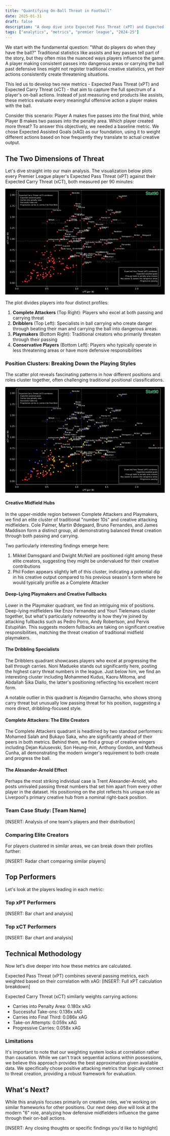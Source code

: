```yaml
---
title: "Quantifying On-Ball Threat in Football"
date: 2025-01-31
draft: false
description: "A deep dive into Expected Pass Threat (xPT) and Expected Carry Threat (xCT) to quantify how players create danger when on the ball"
tags: ["analytics", "metrics", "premier league", "2024-25"]
---
```


We start with the fundamental question: "What do players do when they have the ball?" Traditional statistics like assists and key passes tell part of the story, but they often miss the nuanced ways players influence the game. A player making consistent passes into dangerous areas or carrying the ball past defensive lines might not register traditional creative statistics, yet their actions consistently create threatening situations.

This led us to develop two new metrics - Expected Pass Threat (xPT) and Expected Carry Threat (xCT) - that aim to capture the full spectrum of a player's on-ball actions. Instead of just measuring end products like assists, these metrics evaluate every meaningful offensive action a player makes with the ball.

Consider this scenario: Player A makes five passes into the final third, while Player B makes two passes into the penalty area. Which player created more threat? To answer this objectively, we needed a baseline metric. We chose Expected Assisted Goals (xAG) as our foundation, using it to weight different actions based on how frequently they translate to actual creative output.

## The Two Dimensions of Threat

Let's dive straight into our main analysis. The visualization below plots every Premier League player's Expected Pass Threat (xPT) against their Expected Carry Threat (xCT), both measured per 90 minutes:

![xPt vs xCT (min 1100 minutes, all Premier League players until Jan 30, 2025)](top80_nopos_threat_scatter_dark.png)

The plot divides players into four distinct profiles:

1. **Complete Attackers** (Top Right): Players who excel at both passing and carrying threat
2. **Dribblers** (Top Left): Specialists in ball carrying who create danger through beating their man and carrying the ball into dangerous areas.
3. **Playmakers** (Bottom Right): Traditional creators who primarily threaten through their passing
4. **Conservative Players** (Bottom Left): Players who typically operate in less threatening areas or have more defensive responsibilities

### Position Clusters: Breaking Down the Playing Styles

The scatter plot reveals fascinating patterns in how different positions and roles cluster together, often challenging traditional positional classifications.

![xPt vs xCT (min 1100 minutes, all Premier League players until Jan 30, 2025)](top80_pos_threat_scatter_dark.png)

#### Creative Midfield Hubs
In the upper-middle region between Complete Attackers and Playmakers, we find an elite cluster of traditional "number 10s" and creative attacking midfielders. Cole Palmer, Martin Ødegaard, Bruno Fernandes, and James Maddison form a distinct group, all demonstrating balanced threat creation through both passing and carrying.

Two particularly interesting findings emerge here:
1. Mikkel Damsgaard and Dwight McNeil are positioned right among these elite creators, suggesting they might be undervalued for their creative contributions
2. Phil Foden appears slightly left of this cluster, indicating a potential dip in his creative output compared to his previous season's form where he would typically profile as a Complete Attacker

#### Deep-Lying Playmakers and Creative Fullbacks
Lower in the Playmaker quadrant, we find an intriguing mix of positions. Deep-lying midfielders like Enzo Fernandez and Youri Tielemans cluster together, but what's particularly noteworthy is how they're joined by attacking fullbacks such as Pedro Porro, Andy Robertson, and Pervis Estupiñán. This suggests modern fullbacks are taking on significant creative responsibilities, matching the threat creation of traditional midfield playmakers.

#### The Dribbling Specialists
The Dribblers quadrant showcases players who excel at progressing the ball through carries. Noni Madueke stands out significantly here, posting the highest carry threat numbers in the league. Just below him, we find an interesting cluster including Mohammed Kudus, Kaoru Mitoma, and Abdallah Sika Diallo, the latter's positioning reflecting his excellent recent form.

A notable outlier in this quadrant is Alejandro Garnacho, who shows strong carry threat but unusually low passing threat for his position, suggesting a more direct, dribbling-focused style.

#### Complete Attackers: The Elite Creators
The Complete Attackers quadrant is headlined by two standout performers: Mohamed Salah and Bukayo Saka, who are significantly ahead of their peers in both metrics. Behind them, we find a group of creative wingers including Dejan Kulusevski, Son Heung-min, Anthony Gordon, and Matheus Cunha, all demonstrating the modern winger's requirement to both create and progress the ball.

#### The Alexander-Arnold Effect
Perhaps the most striking individual case is Trent Alexander-Arnold, who posts unrivaled passing threat numbers that set him apart from every other player in the dataset. His positioning on the plot reflects his unique role as Liverpool's primary creative hub from a nominal right-back position.

### Team Case Study: [Team Name]

[INSERT: Analysis of one team's players and their distribution]

### Comparing Elite Creators

For players clustered in similar areas, we can break down their profiles further:

[INSERT: Radar chart comparing similar players]

## Top Performers

Let's look at the players leading in each metric:

### Top xPT Performers
[INSERT: Bar chart and analysis]

### Top xCT Performers
[INSERT: Bar chart and analysis]

## Technical Methodology

Now let's dive deeper into how these metrics are calculated.

Expected Pass Threat (xPT) combines several passing metrics, each weighted based on their correlation with xAG:
[INSERT: Full xPT calculation breakdown]

Expected Carry Threat (xCT) similarly weights carrying actions:
- Carries into Penalty Area: 0.180x xAG
- Successful Take-ons: 0.136x xAG
- Carries into Final Third: 0.086x xAG
- Take-on Attempts: 0.059x xAG
- Progressive Carries: 0.058x xAG

### Limitations

It's important to note that our weighting system looks at correlation rather than causation. While we can't track sequential actions within possessions, we believe this approach provides the best approximation given available data. We specifically chose positive attacking metrics that logically connect to threat creation, providing a robust framework for evaluation.

## What's Next?

While this analysis focuses primarily on creative roles, we're working on similar frameworks for other positions. Our next deep dive will look at the modern "6" role, analyzing how defensive midfielders influence the game through their on-ball actions.

[INSERT: Any closing thoughts or specific findings you'd like to highlight]